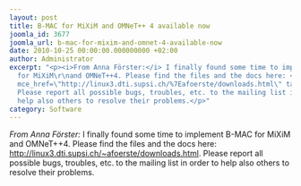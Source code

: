 ```yaml
---
layout: post
title: B-MAC for MiXiM and OMNeT++ 4 available now
joomla_id: 3677
joomla_url: b-mac-for-mixim-and-omnet-4-available-now
date: 2010-10-25 00:00:00.000000000 +02:00
author: Administrator
excerpt: "<p><i>From Anna Förster:</i> I finally found some time to implement B-MAC
  for MiXiM\r\nand OMNeT++4. Please find the files and the docs here: <a href=\"http://linux3.dti.supsi.ch/%7Eafoerste/downloads.html\"
  mce_href=\"http://linux3.dti.supsi.ch/%7Eafoerste/downloads.html\" target=\"_blank\">http://linux3.dti.supsi.ch/~afoerste/downloads.html</a>.
  Please report all possible bugs, troubles, etc. to the mailing list in order to
  help also others to resolve their problems.</p>"
category: Software
---
```

<p><i>From Anna Förster:</i> I finally found some time to implement B-MAC for MiXiM
and OMNeT++4. Please find the files and the docs here: <a href="http://linux3.dti.supsi.ch/%7Eafoerste/downloads.html" mce_href="http://linux3.dti.supsi.ch/%7Eafoerste/downloads.html" target="_blank">http://linux3.dti.supsi.ch/~afoerste/downloads.html</a>. Please report all possible bugs, troubles, etc. to the mailing list in order to help also others to resolve their problems.</p>
